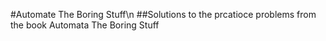 #Automate The Boring Stuff\n
##Solutions to the prcatioce problems from the book Automata The Boring Stuff
